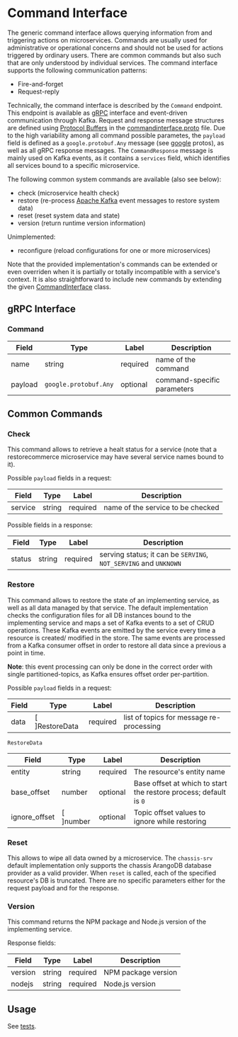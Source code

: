 # Command Interface

The generic command interface allows querying information from and triggering actions on microservices. Commands are usually used for administrative or operational concerns and should not be used for actions triggered by ordinary users. There are common commands but also such that are only understood by individual services. The command interface supports the following communication patterns:

- Fire-and-forget
- Request-reply

Technically, the command interface is described by the `Command` endpoint. This endpoint is available as [gRPC](https://grpc.io/docs/) interface and event-driven communication through Kafka. Request and response message structures are defined using [Protocol Buffers](https://developers.google.com/protocol-buffers/) in the [commandinterface.proto](https://github.com/restorecommerce/protos/blob/master/io/restorecommerce/commandinterface.proto) file. Due to the high variability among all command possible parametes, the `payload` field is defined as a `google.protobuf.Any` message (see [google](https://github.com/restorecommerce/protos/tree/master/google/protobuf) protos), as well as all gRPC response messages. The `CommandResponse` message is mainly used on Kafka events, as it contains a `services` field, which identifies all services bound to a specific microservice. 

The following common system commands are available (also see below):

- check (microservice health check)
- restore (re-process [Apache Kafka](https://kafka.apache.org/) event messages to restore system data)
- reset (reset system data and state)
- version (return runtime version information)

Unimplemented:

- reconfigure (reload configurations for one or more microservices)

Note that the provided implementation's commands can be extended or even overriden when it is partially or totally incompatible with a service's context. It is also straightforward to include new commands by extending the given [CommandInterface](src/command-interface/index.ts) class.

## gRPC Interface

### Command 

| Field | Type | Label | Description |
| ----- | ---- | ----- | ----------- |
| name | string | required | name of the command |
| payload | `google.protobuf.Any` | optional | command-specific parameters |

## Common Commands

### Check

This command allows to retrieve a healt status for a service (note that a restorecommerce microservice may have several service names bound to it). 

Possible `payload` fields in a request:

| Field | Type | Label | Description |
| ----- | ---- | ----- | ----------- |
| service | string | required | name of the service to be checked |

Possible fields in a response:

| Field | Type | Label | Description |
| ----- | ---- | ----- | ----------- |
| status | string | required | serving status; it can be `SERVING`, `NOT_SERVING` and `UNKNOWN` |

### Restore

This command allows to restore the state of an implementing service, as well as all data managed by that service. The default implementation checks the configuration files for all DB instances bound to the implementing service and maps a set of Kafka events to a set of CRUD operations. 
These Kafka events are emitted by the service every time a resource is created/ modified in the store. The same events are processed from a Kafka consumer offset in order to restore all data since a previous a point in time.

**Note**: this event processing can only be done in the correct order with single partitioned-topics, as Kafka ensures offset order per-partition.

Possible `payload` fields in a request:

| Field | Type | Label | Description |
| ----- | ---- | ----- | ----------- |
| data | [ ]RestoreData | required | list of topics for message re-processing |

`RestoreData`

| Field | Type | Label | Description |
| ----- | ---- | ----- | ----------- |
| entity | string | required | The resource's entity name |
| base_offset | number | optional | Base offset at which to start the restore process; default is `0` |
| ignore_offset | [ ]number | optional | Topic offset values to ignore while restoring |

### Reset

This allows to wipe all data owned by a microservice.
The `chassis-srv` default implementation only supports the chassis ArangoDB database provider as a valid provider. When `reset` is called, each of the specified resource's DB is truncated. There are no specific parameters either for the request payload and for the response.

### Version

This command returns the NPM package and Node.js version of the implementing service. 

Response fields:

| Field | Type | Label | Description |
| ----- | ---- | ----- | ----------- |
| version | string | required | NPM package version |
| nodejs | string | required | Node.js version |


## Usage

See [tests](test/command_test.ts).

